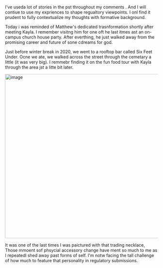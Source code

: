 I've useda lot of stories in the pst throughout my comments . And  I will contiue to use my expriences to shape regualtory viewpoints. I onl find it prudent to fully contextualize my thoughts with formative background.

Today i was reminded of Matthew's dedicated trasnformation shortly after meeting Kayla. I remember visitng him for one oft he last itmes ast an on-campus church house party. After everthing, he just walked away from the promising career and future of sone cdreams for god.

Just before winter break in 2020, we went to a rooftop bar called Six Feet Under. Ocne we ate, we walked across the street through the cemetary a little (it was very big). I remmebr finding it on the fun food tour with Kayla through the area jst a litte bit later.

[<img width="540" alt="image" src="https://github.com/user-attachments/assets/048b0a3b-6bc3-45fb-bce2-9934728f31f3" />](https://lccheshire.org/2024/06/christ-does-not-call-the-qualified-he-qualifies-the-called)

It was one of the last times I was paictured with that trading necklace, Those mmoent sof phsycial accessory change have ment so much to me as I repeatedl shed away past forms of self. I'm notw facing the tall challenge of how much to feature that personality in regulatory submissions.

